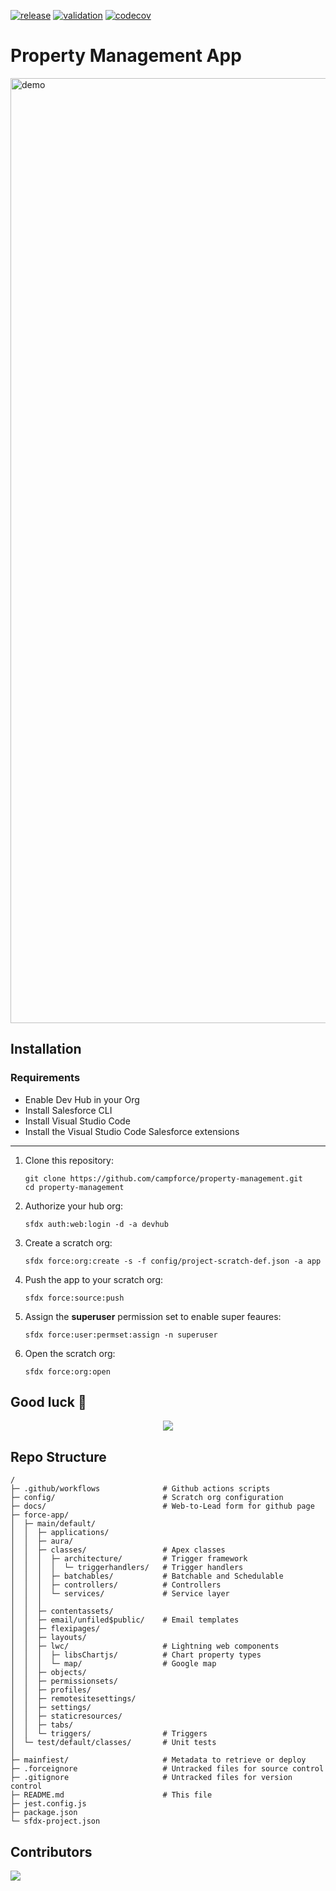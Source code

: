 [![release](https://github.com/campforce/property-management/actions/workflows/release.yml/badge.svg)](https://github.com/campforce/property-management/actions/workflows/release.yml)
[![validation](https://github.com/campforce/property-management/actions/workflows/validate.yml/badge.svg?branch=main)](https://github.com/campforce/property-management/actions/workflows/validate.yml)
[![codecov](https://codecov.io/gh/campforce/property-management/branch/main/graph/badge.svg?token=MACRKT47PM)](https://codecov.io/gh/campforce/property-management)

# Property Management App

<img width="1512" alt="demo" src="https://user-images.githubusercontent.com/89274213/181918458-fa7b0970-27e2-4950-893f-579a7fcf7410.png">

## Installation

### Requirements
  - Enable Dev Hub in your Org
  - Install Salesforce CLI
  - Install Visual Studio Code
  - Install the Visual Studio Code Salesforce extensions

---

1. Clone this repository:

    ```
    git clone https://github.com/campforce/property-management.git
    cd property-management
    ```

1. Authorize your hub org:

    ```
    sfdx auth:web:login -d -a devhub
    ```

1. Create a scratch org:

    ```
    sfdx force:org:create -s -f config/project-scratch-def.json -a app
    ```

1. Push the app to your scratch org:

    ```
    sfdx force:source:push
    ```

1. Assign the **superuser** permission set to enable super feaures:

    ```
    sfdx force:user:permset:assign -n superuser
    ```

1. Open the scratch org:

    ```
    sfdx force:org:open
    ```
## Good luck 🙂
<p align="center"><img src="https://user-images.githubusercontent.com/89274213/180623779-80d90bb4-c850-46c6-ab99-6a10c031e74e.gif"/></p>

## Repo Structure
```
/
├─ .github/workflows              # Github actions scripts
├─ config/                        # Scratch org configuration
├─ docs/                          # Web-to-Lead form for github page
├─ force-app/
│  ├─ main/default/       
│  │  ├─ applications/  
│  │  ├─ aura/  
│  │  ├─ classes/                 # Apex classes
│  │  │  ├─ architecture/         # Trigger framework
│  │  │  │  └─ triggerhandlers/   # Trigger handlers
│  │  │  ├─ batchables/           # Batchable and Schedulable
│  │  │  ├─ controllers/          # Controllers
│  │  │  └─ services/             # Service layer
│  │  │  
│  │  ├─ contentassets/  
│  │  ├─ email/unfiled$public/    # Email templates
│  │  ├─ flexipages/
│  │  ├─ layouts/
│  │  ├─ lwc/                     # Lightning web components
│  │  │  ├─ libsChartjs/          # Chart property types
│  │  │  └─ map/                  # Google map
│  │  ├─ objects/
│  │  ├─ permissionsets/
│  │  ├─ profiles/
│  │  ├─ remotesitesettings/
│  │  ├─ settings/
│  │  ├─ staticresources/
│  │  ├─ tabs/
│  │  └─ triggers/                # Triggers
│  └─ test/default/classes/       # Unit tests
│
├─ mainfiest/                     # Metadata to retrieve or deploy
├─ .forceignore                   # Untracked files for source control
├─ .gitignore                     # Untracked files for version control
├─ README.md                      # This file
├─ jest.config.js            
├─ package.json              
└─ sfdx-project.json         
```

## Contributors
<a href = "https://github.com/campforce/property-management/graphs/contributors">
  <img src = "https://contrib.rocks/image?repo=campforce/property-management"/>
</a>

